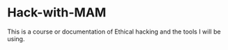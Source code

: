 # Hack-with-MAM
This is a course or documentation of Ethical hacking and the tools I will be using.
